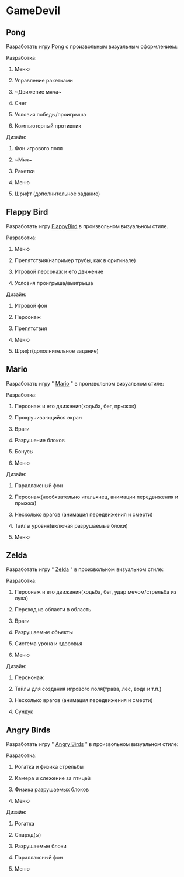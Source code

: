 # GameDevil

## Pong

Разработать игру [Pong](https://ru.wikipedia.org/wiki/Pong_(игра)) с произвольным визуальным оформлением:



Разработка:

1. Меню

2. Управление ракетками

3. ~Движение мяча~

4. Счет

5. Условия победы/проигрыша

6. Компьютерный противник



Дизайн:

1. Фон игрового поля

2. ~Мяч~

3. Ракетки

4. Меню

5. Шрифт (дополнительное задание)

## Flappy Bird

Разработать игру [FlappyBird](https://ru.wikipedia.org/wiki/Flappy_Bird) в произвольном визуальном стиле.



Разработка:

1. Меню

2. Препятствия(например трубы, как в оригинале)

3. Игровой персонаж и его движение

4. Условия проигрыша/выигрыша



Дизайн:

1. Игровой фон

2. Персонаж

3. Препятствия

4. Меню

5. Шрифт(дополнительное задание)

## Mario

Разработать игру " [Mario](https://ru.wikipedia.org/wiki/Super_Mario_Bros.) " в произвольном визуальном стиле:



Разработка:

1.  Персонаж и его движения(ходьба, бег, прыжок)

2. Прокручивающийся экран

3. Враги

4. Разрушение блоков

5. Бонусы

6. Меню



Дизайн:

1. Параллаксный фон

2. Персонаж(необязательно итальянец, анимации передвижения и прыжка)

3. Несколько врагов (анимация передвижения и смерти)

4. Тайлы уровня(включая разрушаемые блоки)

5. Меню

## Zelda

Разработать игру " [Zelda](https://ru.wikipedia.org/wiki/The_Legend_of_Zelda_(игра)) " в произвольном визуальном стиле:



Разработка:

1.  Персонаж и его движения(ходьба, бег, удар мечом/стрельба из лука)

2. Переход из области в область

3. Враги

4. Разрушаемые объекты

4. Система урона и здоровья

5. Меню



Дизайн:

1. Перснонаж

2. Тайлы для создания игрового поля(трава, лес, вода и т.п.)

3. Несколько врагов (анимация передвижения и смерти)

4. Сундук

## Angry Birds

Разработать игру " [Angry Birds](https://en.wikipedia.org/wiki/Angry_Birds_(video_game)) " в произвольном визуальном стиле:



Разработка:

1.  Рогатка и физика стрельбы

2. Камера и слежение за птицей

3. Физика разрушаемых блоков

4. Меню



Дизайн:

1. Рогатка

2. Снаряд(ы)

3. Разрушаемые блоки

4. Параллаксный фон

5. Меню
